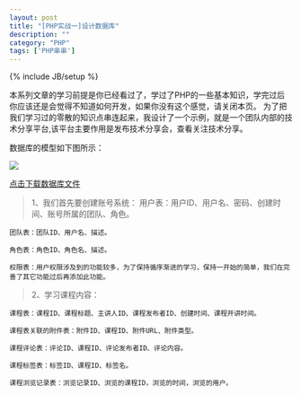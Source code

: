 ```yaml
---
layout: post
title: "[PHP实战一]设计数据库"
description: ""
category: "PHP"
tags: ['PHP串串']
---
```

{% include JB/setup %}

本系列文章的学习前提是你已经看过了，学过了PHP的一些基本知识，学完过后你应该还是会觉得不知道如何开发，如果你没有这个感觉，请关闭本页。
为了把我们学习过的零散的知识点串连起来，我设计了一个示例，就是一个团队内部的技术分享平台,该平台主要作用是发布技术分享会，查看关注技术分享。
<!--more-->

  数据库的模型如下图所示：  
  
<img src="{{ site.attachment }}/posts/2015-04-24-phpstudylist_StudyListModel.png"/>

<a href="{{ site.attachment }}/posts/2015-04-24-phpstudylist_StudyList.sql">点击下载数据库文件</a>

> 1、我们首先要创建账号系统：
	用户表：用户ID、用户名、密码、创建时间、账号所属的团队、角色。

	团队表：团队ID、用户名、描述。

	角色表：角色ID、角色名、描述。

	权限表：用户权限涉及到的功能较多，为了保持循序渐进的学习，保持一开始的简单，我们在完善了其它功能过后再添加此功能。

> 2、学习课程内容：

	课程表：课程ID、课程标题、主讲人ID、课程发布者ID、创建时间、课程开讲时间。

	课程表关联的附件表：附件ID、课程ID、附件URL、附件类型。

	课程评论表：评论ID、课程ID、评论发布者ID、评论内容。

	课程标签表：标签ID、课程ID、标签名。

	课程浏览记录表：浏览记录ID、浏览的课程ID，浏览的时间，浏览的用户。










